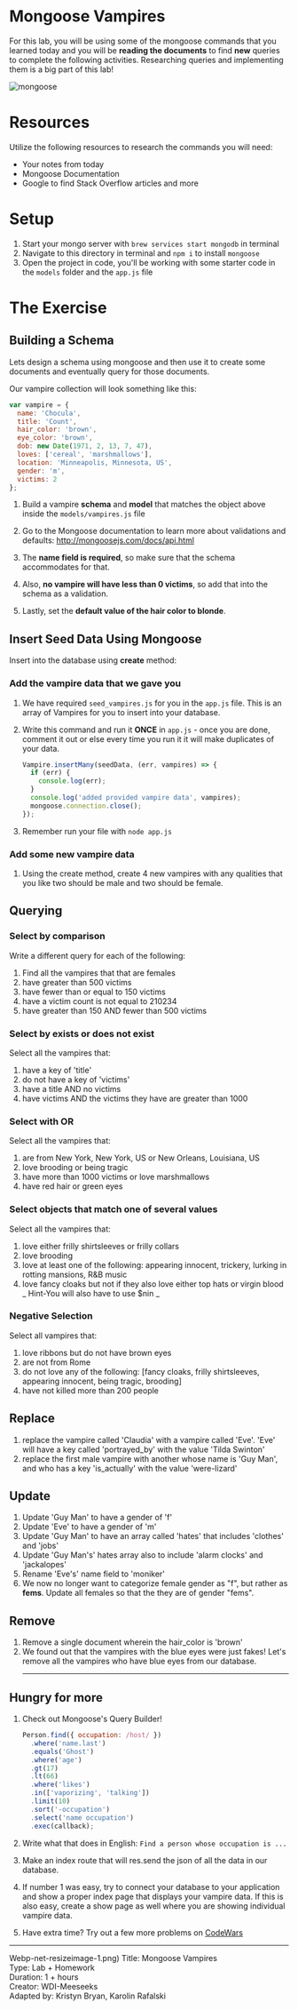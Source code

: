 # Mongoose Vampires

For this lab, you will be using some of the mongoose commands that you learned today and you will be **reading the documents** to find **new** queries to complete the following activities. Researching queries and implementing them is a big part of this lab!

![mongoose](https://s-media-cache-ak0.pinimg.com/564x/ee/b7/a9/eeb7a99383582d53e65ffcc0e4a225bd.jpg)

# Resources

Utilize the following resources to research the commands you will need:

- Your notes from today
- Mongoose Documentation
- Google to find Stack Overflow articles and more

# Setup

1. Start your mongo server with `brew services start mongodb` in terminal
1. Navigate to this directory in terminal and `npm i` to install `mongoose`
1. Open the project in code, you'll be working with some starter code in the `models` folder and the `app.js` file

# The Exercise

## Building a Schema

Lets design a schema using mongoose and then use it to create some documents and eventually query for those documents.

Our vampire collection will look something like this:

```javascript
var vampire = {
  name: 'Chocula',
  title: 'Count',
  hair_color: 'brown',
  eye_color: 'brown',
  dob: new Date(1971, 2, 13, 7, 47),
  loves: ['cereal', 'marshmallows'],
  location: 'Minneapolis, Minnesota, US',
  gender: 'm',
  victims: 2
};
```

1. Build a vampire **schema** and **model** that matches the object above inside the `models/vampires.js` file

1. Go to the Mongoose documentation to learn more about validations and defaults: http://mongoosejs.com/docs/api.html

1. The **name field is required**, so make sure that the schema accommodates for that.

1. Also, **no vampire will have less than 0 victims**, so add that into the schema as a validation.

1. Lastly, set the **default value of the hair color to blonde**.

## Insert Seed Data Using Mongoose

Insert into the database using **create** method:

### Add the vampire data that we gave you

1. We have required `seed_vampires.js` for you in the `app.js` file. This is an array of Vampires for you to insert into your database.

1. Write this command and run it **ONCE** in `app.js` - once you are done, comment it out or else every time you run it it will make duplicates of your data.

   ```javascript
   Vampire.insertMany(seedData, (err, vampires) => {
     if (err) {
       console.log(err);
     }
     console.log('added provided vampire data', vampires);
     mongoose.connection.close();
   });
   ```

1. Remember run your file with `node app.js`

### Add some new vampire data

1. Using the create method, create 4 new vampires with any qualities that you like two should be male and two should be female.

## Querying

### Select by comparison

Write a different query for each of the following:

1. Find all the vampires that that are females
2. have greater than 500 victims
3. have fewer than or equal to 150 victims
4. have a victim count is not equal to 210234
5. have greater than 150 AND fewer than 500 victims

### Select by exists or does not exist

Select all the vampires that:

1. have a key of 'title'
2. do not have a key of 'victims'
3. have a title AND no victims
4. have victims AND the victims they have are greater than 1000

### Select with OR

Select all the vampires that:

1. are from New York, New York, US or New Orleans, Louisiana, US
2. love brooding or being tragic
3. have more than 1000 victims or love marshmallows
4. have red hair or green eyes

### Select objects that match one of several values

Select all the vampires that:

1. love either frilly shirtsleeves or frilly collars
2. love brooding
3. love at least one of the following: appearing innocent, trickery, lurking in rotting mansions, R&B music
4. love fancy cloaks but not if they also love either top hats or virgin blood _ Hint-You will also have to use \$nin _

### Negative Selection

Select all vampires that:

1. love ribbons but do not have brown eyes
2. are not from Rome
3. do not love any of the following: [fancy cloaks, frilly shirtsleeves, appearing innocent, being tragic, brooding]
4. have not killed more than 200 people

## Replace

1. replace the vampire called 'Claudia' with a vampire called 'Eve'. 'Eve' will have a key called 'portrayed_by' with the value 'Tilda Swinton'
2. replace the first male vampire with another whose name is 'Guy Man', and who has a key 'is_actually' with the value 'were-lizard'

## Update

1. Update 'Guy Man' to have a gender of 'f'
2. Update 'Eve' to have a gender of 'm'
3. Update 'Guy Man' to have an array called 'hates' that includes 'clothes' and 'jobs'
4. Update 'Guy Man's' hates array also to include 'alarm clocks' and 'jackalopes'
5. Rename 'Eve's' name field to 'moniker'
6. We now no longer want to categorize female gender as "f", but rather as **fems**. Update all females so that the they are of gender "fems".

## Remove

1. Remove a single document wherein the hair_color is 'brown'
2. We found out that the vampires with the blue eyes were just fakes! Let's remove all the vampires who have blue eyes from our database.
   <hr>

## Hungry for more

1. Check out Mongoose's Query Builder!

   ```js
   Person.find({ occupation: /host/ })
     .where('name.last')
     .equals('Ghost')
     .where('age')
     .gt(17)
     .lt(66)
     .where('likes')
     .in(['vaporizing', 'talking'])
     .limit(10)
     .sort('-occupation')
     .select('name occupation')
     .exec(callback);
   ```

1. Write what that does in English: `Find a person whose occupation is ...`

1. Make an index route that will res.send the json of all the data in our database.

1. If number 1 was easy, try to connect your database to your application and show a proper index page that displays your vampire data. If this is also easy, create a show page as well where you are showing individual vampire data.

1. Have extra time? Try out a few more problems on [CodeWars](https://www.codewars.com/)

---

Webp-net-resizeimage-1.png)
Title: Mongoose Vampires<br>
Type: Lab + Homework<br>
Duration: 1 + hours <br>
Creator: WDI-Meeseeks <br>
Adapted by: Kristyn Bryan, Karolin Rafalski<br>
